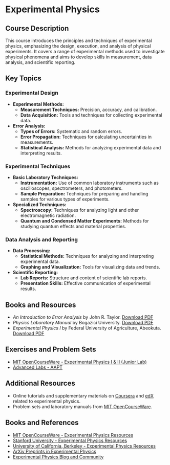 # Experimental Physics

## Course Description

This course introduces the principles and techniques of experimental physics, emphasizing the design, execution, and analysis of physical experiments. It covers a range of experimental methods used to investigate physical phenomena and aims to develop skills in measurement, data analysis, and scientific reporting.

## Key Topics

### Experimental Design
- **Experimental Methods:**
  - **Measurement Techniques:** Precision, accuracy, and calibration.
  - **Data Acquisition:** Tools and techniques for collecting experimental data.
- **Error Analysis:**
  - **Types of Errors:** Systematic and random errors.
  - **Error Propagation:** Techniques for calculating uncertainties in measurements.
  - **Statistical Analysis:** Methods for analyzing experimental data and interpreting results.

### Experimental Techniques
- **Basic Laboratory Techniques:**
  - **Instrumentation:** Use of common laboratory instruments such as oscilloscopes, spectrometers, and photometers.
  - **Sample Preparation:** Techniques for preparing and handling samples for various types of experiments.
- **Specialized Techniques:**
  - **Spectroscopy:** Techniques for analyzing light and other electromagnetic radiation.
  - **Quantum and Condensed Matter Experiments:** Methods for studying quantum effects and material properties.

### Data Analysis and Reporting
- **Data Processing:**
  - **Statistical Methods:** Techniques for analyzing and interpreting experimental data.
  - **Graphing and Visualization:** Tools for visualizing data and trends.
- **Scientific Reporting:**
  - **Lab Reports:** Structure and content of scientific lab reports.
  - **Presentation Skills:** Effective communication of experimental results.

## Books and Resources
- *An Introduction to Error Analysis* by John R. Taylor. [Download PDF](https://faculty.kfupm.edu.sa/phys/aanaqvi/Taylor-An%20Introduction%20to%20Error%20Analysis.pdf)
- *Physics Laboratory Manual* by Bogazici University. [Download PDF](https://physlab.bogazici.edu.tr/sites/physlab.boun.edu.tr/files/physfiles/phys201labbook.pdf)
- *Experimental Physics I* by Federal University of Agriculture, Abeokuta. [Download PDF](https://funaab.edu.ng/funaab-ocw/opencourseware/Experimental%20Physics%20I.pdf)

## Exercises and Problem Sets
- [MIT OpenCourseWare - Experimental Physics I & II (Junior Lab)](https://ocw.mit.edu/courses/8-13-14-experimental-physics-i-ii-junior-lab-fall-2016-spring-2017/)
- [Advanced Labs - AAPT](https://advlabs.aapt.org/items/detail.cfm?ID=14749)

## Additional Resources
- Online tutorials and supplementary materials on [Coursera](https://www.coursera.org) and [edX](https://www.edx.org) related to experimental physics.
- Problem sets and laboratory manuals from [MIT OpenCourseWare](https://ocw.mit.edu/courses/physics/).

## Books and References
- [MIT OpenCourseWare - Experimental Physics Resources](https://ocw.mit.edu/courses/physics/)
- [Stanford University - Experimental Physics Resources](https://physics.stanford.edu/)
- [University of California, Berkeley - Experimental Physics Resources](https://www.physics.berkeley.edu)
- [ArXiv Preprints in Experimental Physics](https://arxiv.org/archive/physics.expt)
- [Experimental Physics Blog and Community](https://www.experimentalphysicscommunity.com)
